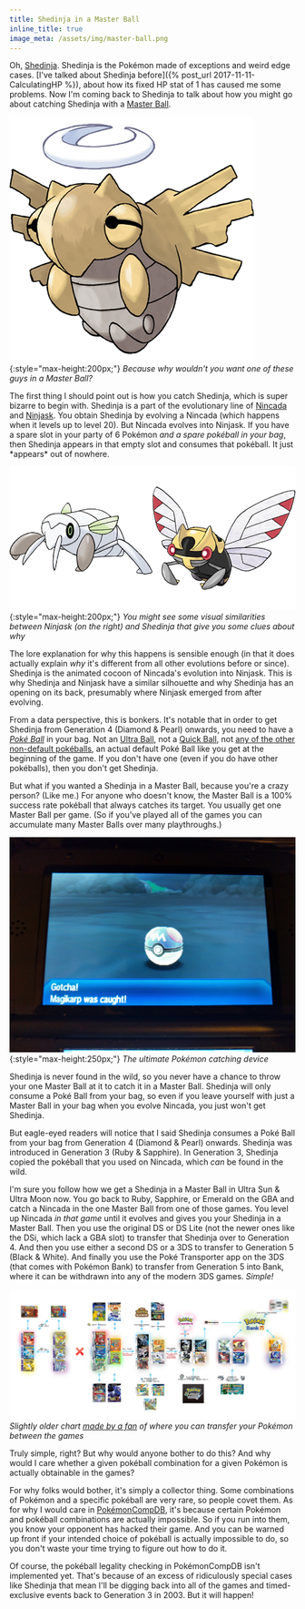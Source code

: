 ```yaml
---
title: Shedinja in a Master Ball
inline_title: true
image_meta: /assets/img/master-ball.png
---
```


Oh, [Shedinja](https://www.serebii.net/pokedex-sm/292.shtml). Shedinja is the Pokémon made of exceptions and weird edge cases. [I've talked about Shedinja before]({% post_url 2017-11-11-CalculatingHP %}), about how its fixed HP stat of 1 has caused me some problems. Now I'm coming back to Shedinja to talk about how you might go about catching Shedinja with a [Master Ball](https://www.serebii.net/itemdex/masterball.shtml).

![](/assets/img/shedinja.png){:style="max-height:200px;"}
*Because why wouldn't you want one of these guys in a Master Ball?*

The first thing I should point out is how you catch Shedinja, which is super bizarre to begin with. Shedinja is a part of the evolutionary line of [Nincada](https://www.serebii.net/pokedex-sm/290.shtml) and [Ninjask](https://www.serebii.net/sunmoon/pokemon/291.png). You obtain Shedinja by evolving a Nincada (which happens when it levels up to level 20). But Nincada evolves into Ninjask. If you have a spare slot in your party of 6 Pokémon *and a spare pokéball in your bag*, then Shedinja appears in that empty slot and consumes that pokéball. It just \*appears\* out of nowhere.

![](/assets/img/nincada-and-ninjask.png){:style="max-height:200px;"}
*You might see some visual similarities between Ninjask (on the right) and Shedinja that give you some clues about why*

The lore explanation for why this happens is sensible enough (in that it does actually explain *why* it's different from all other evolutions before or since). Shedinja is the animated cocoon of Nincada's evolution into Ninjask. This is why Shedinja and Ninjask have a similar silhouette and why Shedinja has an opening on its back, presumably where Ninjask emerged from after evolving.

From a data perspective, this is bonkers. It's notable that in order to get Shedinja from Generation 4 (Diamond & Pearl) onwards, you need to have a *[Poké Ball](https://www.serebii.net/itemdex/pokeball.shtml)* in your bag. Not an [Ultra Ball](https://www.serebii.net/itemdex/ultraball.shtml), not a [Quick Ball](https://www.serebii.net/itemdex/quickball.shtml), not [any of the other non-default pokéballs](https://www.serebii.net/itemdex/list/pokeball.shtml), an actual default Poké Ball like you get at the beginning of the game. If you don't have one (even if you do have other pokéballs), then you don't get Shedinja.

But what if you wanted a Shedinja in a Master Ball, because you're a crazy person? (Like me.) For anyone who doesn't know, the Master Ball is a 100% success rate pokéball that always catches its target. You usually get one Master Ball per game. (So if you've played all of the games you can accumulate many Master Balls over many playthroughs.)

![](/assets/img/master-ball-magikarp.jpg){:style="max-height:250px;"}
*The ultimate Pokémon catching device*

Shedinja is never found in the wild, so you never have a chance to throw your one Master Ball at it to catch it in a Master Ball. Shedinja will only consume a Poké Ball from your bag, so even if you leave yourself with just a Master Ball in your bag when you evolve Nincada, you just won't get Shedinja.

But eagle-eyed readers will notice that I said Shedinja consumes a Poké Ball from your bag from Generation 4 (Diamond & Pearl) onwards. Shedinja was introduced in Generation 3 (Ruby & Sapphire). In Generation 3, Shedinja copied the pokéball that you used on Nincada, which *can* be found in the wild.

I'm sure you follow how we get a Shedinja in a Master Ball in Ultra Sun & Ultra Moon now. You go back to Ruby, Sapphire, or Emerald on the GBA and catch a Nincada in the one Master Ball from one of those games. You level up Nincada *in that game* until it evolves and gives you your Shedinja in a Master Ball. Then you use the original DS or DS Lite (not the newer ones like the DSi, which lack a GBA slot) to transfer that Shedinja over to Generation 4. And then you use either a second DS or a 3DS to transfer to Generation 5 (Black & White). And finally you use the Poké Transporter app on the 3DS (that comes with Pokémon Bank) to transfer from Generation 5 into Bank, where it can be withdrawn into any of the modern 3DS games. *Simple!*

![](/assets/img/game-transfer-chart.png)
*Slightly older chart [made by a fan](https://imgur.com/gallery/OP7aTwA) of where you can transfer your Pokémon between the games*

Truly simple, right? But why would anyone bother to do this? And why would I care whether a given pokéball combination for a given Pokémon is actually obtainable in the games?

For why folks would bother, it's simply a collector thing. Some combinations of Pokémon and a specific pokéball are very rare, so people covet them. As for why I would care in [PokémonCompDB](/pokemoncompdb.html), it's because certain Pokémon and pokéball combinations are actually impossible. So if you run into them, you know your opponent has hacked their game. And you can be warned up front if your intended choice of pokéball is actually impossible to do, so you don't waste your time trying to figure out how to do it.

Of course, the pokéball legality checking in PokémonCompDB isn't implemented yet. That's because of an excess of ridiculously special cases like Shedinja that mean I'll be digging back into all of the games and timed-exclusive events back to Generation 3 in 2003. But it will happen!